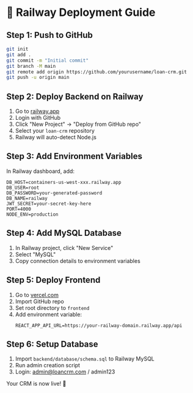# 🚂 Railway Deployment Guide

## Step 1: Push to GitHub
```bash
git init
git add .
git commit -m "Initial commit"
git branch -M main
git remote add origin https://github.com/yourusername/loan-crm.git
git push -u origin main
```

## Step 2: Deploy Backend on Railway
1. Go to [railway.app](https://railway.app)
2. Login with GitHub
3. Click "New Project" → "Deploy from GitHub repo"
4. Select your `loan-crm` repository
5. Railway will auto-detect Node.js

## Step 3: Add Environment Variables
In Railway dashboard, add:
```
DB_HOST=containers-us-west-xxx.railway.app
DB_USER=root
DB_PASSWORD=your-generated-password
DB_NAME=railway
JWT_SECRET=your-secret-key-here
PORT=4000
NODE_ENV=production
```

## Step 4: Add MySQL Database
1. In Railway project, click "New Service"
2. Select "MySQL"
3. Copy connection details to environment variables

## Step 5: Deploy Frontend
1. Go to [vercel.com](https://vercel.com)
2. Import GitHub repo
3. Set root directory to `frontend`
4. Add environment variable:
   ```
   REACT_APP_API_URL=https://your-railway-domain.railway.app/api
   ```

## Step 6: Setup Database
1. Import `backend/database/schema.sql` to Railway MySQL
2. Run admin creation script
3. Login: admin@loancrm.com / admin123

Your CRM is now live! 🎉